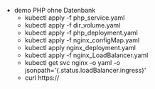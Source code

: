 - demo PHP ohne Datenbank
    - kubectl apply -f php_service.yaml
    - kubectl apply -f dir_volume.yaml
    - kubectl apply -f php_deployment.yaml
    - kubectl apply -f nginx_configMap.yaml
    - kubectl apply nginx_deployment.yaml
    - kubectl apply -f nginx_LoadBalancer.yaml
    - kubectl get svc nginx -o yaml -o jsonpath='{.status.loadBalancer.ingress}'
    - curl https://<IP>

